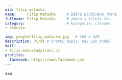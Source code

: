 ```yaml
---
uid: filip.matuska
name:     Filip Matuška  	# běžně používáné jméno
fullname: Filip Matuška 	# jméno s tituly etc.
category:                   # kategorie: clenove
- clenove

img: people/filip_matuska.jpg   # 165 x 220
description: Pirát # kratký popis, max 160 znaků
mail:
- filip.matuska@pirati.cz
profiles:
  facebook: https://www.facebook.com
---
```


xxx
